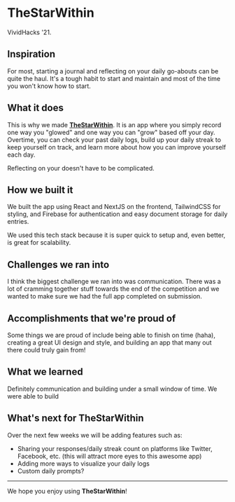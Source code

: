 # TheStarWithin

VividHacks '21.

## Inspiration

For most, starting a journal and reflecting on your daily go-abouts can be quite the haul. It's a tough habit to start and maintain and most of the time you won't know how to start.

## What it does

This is why we made [**TheStarWithin**](https://thestarwithin.vercel.app/). It is an app where you simply record one way you "glowed" and one way you can "grow" based off your day. Overtime, you can check your past daily logs, build up your daily streak to keep yourself on track, and learn more about how you can improve yourself each day.

Reflecting on your doesn't have to be complicated.

## How we built it

We built the app using React and NextJS on the frontend, TailwindCSS for styling, and Firebase for authentication and easy document storage for daily entries.

We used this tech stack because it is super quick to setup and, even better, is great for scalability.

## Challenges we ran into

I think the biggest challenge we ran into was communication. There was a lot of cramming together stuff towards the end of the competition and we wanted to make sure we had the full app completed on submission.

## Accomplishments that we're proud of

Some things we are proud of include being able to finish on time (haha), creating a great UI design and style, and building an app that many out there could truly gain from!

## What we learned

Definitely communication and building under a small window of time. We were able to build

## What's next for TheStarWithin

Over the next few weeks we will be adding features such as:

- Sharing your responses/daily streak count on platforms like Twitter, Facebook, etc. (this will attract more eyes to this awesome app)
- Adding more ways to visualize your daily logs
- Custom daily prompts?

---

We hope you enjoy using **TheStarWithin**!
